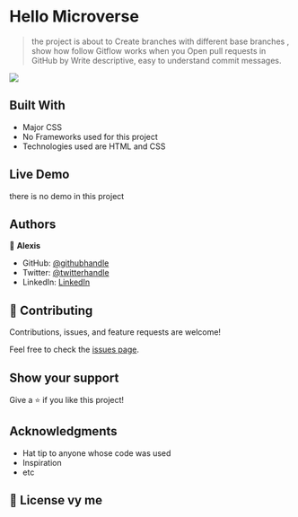 # Hello Microverse

> the project is about to Create branches with different base branches , show how follow Gitflow works when you
Open pull requests in GitHub by Write descriptive, easy to understand commit messages.

![](https://img.shields.io/badge/Microverse-blueviolet)

## Built With

- Major CSS
- No Frameworks used for this project 
- Technologies used are HTML and CSS

## Live Demo

there is no demo in this project

## Authors

👤 **Alexis**

- GitHub: [@githubhandle](https://github.com/alexisuwimana)
- Twitter: [@twitterhandle](https://twitter.com/alexisuwimana)
- LinkedIn: [LinkedIn](https://www.linkedin.com/in/alexis-uwimana-38381148/)


## 🤝 Contributing

Contributions, issues, and feature requests are welcome!

Feel free to check the [issues page](../../issues/).

## Show your support

Give a ⭐️ if you like this project!

## Acknowledgments

- Hat tip to anyone whose code was used
- Inspiration
- etc

## 📝 License vy me



